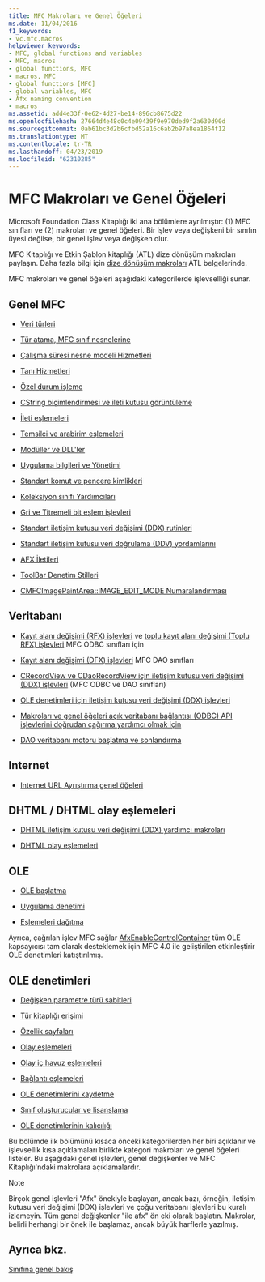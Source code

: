 ```yaml
---
title: MFC Makroları ve Genel Öğeleri
ms.date: 11/04/2016
f1_keywords:
- vc.mfc.macros
helpviewer_keywords:
- MFC, global functions and variables
- MFC, macros
- global functions, MFC
- macros, MFC
- global functions [MFC]
- global variables, MFC
- Afx naming convention
- macros
ms.assetid: add4e33f-0e62-4d27-be14-896cb8675d22
ms.openlocfilehash: 27664d4e48c0c4e09439f9e970ded9f2a630d90d
ms.sourcegitcommit: 0ab61bc3d2b6cfbd52a16c6ab2b97a8ea1864f12
ms.translationtype: MT
ms.contentlocale: tr-TR
ms.lasthandoff: 04/23/2019
ms.locfileid: "62310285"
---
```

# <a name="mfc-macros-and-globals"></a>MFC Makroları ve Genel Öğeleri

Microsoft Foundation Class Kitaplığı iki ana bölümlere ayrılmıştır: (1) MFC sınıfları ve (2) makroları ve genel öğeleri. Bir işlev veya değişkeni bir sınıfın üyesi değilse, bir genel işlev veya değişken olur.

MFC Kitaplığı ve Etkin Şablon kitaplığı (ATL) dize dönüşüm makroları paylaşın. Daha fazla bilgi için [dize dönüşüm makroları](../../atl/reference/string-conversion-macros.md) ATL belgelerinde.

MFC makroları ve genel öğeleri aşağıdaki kategorilerde işlevselliği sunar.

## <a name="general-mfc"></a>Genel MFC

- [Veri türleri](data-types-mfc.md)

- [Tür atama, MFC sınıf nesnelerine](type-casting-of-mfc-class-objects.md)

- [Çalışma süresi nesne modeli Hizmetleri](run-time-object-model-services.md)

- [Tanı Hizmetleri](diagnostic-services.md)

- [Özel durum işleme](exception-processing.md)

- [CString biçimlendirmesi ve ileti kutusu görüntüleme](cstring-formatting-and-message-box-display.md)

- [İleti eşlemeleri](message-map-macros-mfc.md)

- [Temsilci ve arabirim eşlemeleri](delegate-and-interface-maps.md)

- [Modüller ve DLL'ler](extension-dll-macros.md)

- [Uygulama bilgileri ve Yönetimi](application-information-and-management.md)

- [Standart komut ve pencere kimlikleri](standard-command-and-window-ids.md)

- [Koleksiyon sınıfı Yardımcıları](collection-class-helpers.md)

- [Gri ve Titremeli bit eşlem işlevleri](gray-and-dithered-bitmap-functions.md)

- [Standart iletişim kutusu veri değişimi (DDX) rutinleri](standard-dialog-data-exchange-routines.md)

- [Standart iletişim kutusu veri doğrulama (DDV) yordamlarını](standard-dialog-data-validation-routines.md)

- [AFX İletileri](afx-messages.md)

- [ToolBar Denetim Stilleri](toolbar-control-styles.md)

- [CMFCImagePaintArea::IMAGE_EDIT_MODE Numaralandırması](cmfcimagepaintarea-image-edit-mode-enumeration.md)

## <a name="database"></a>Veritabanı

- [Kayıt alanı değişimi (RFX) işlevleri](record-field-exchange-functions.md) ve [toplu kayıt alanı değişimi (Toplu RFX) işlevleri](record-field-exchange-functions.md) MFC ODBC sınıfları için

- [Kayıt alanı değişimi (DFX) işlevleri](record-field-exchange-functions.md) MFC DAO sınıfları

- [CRecordView ve CDaoRecordView için iletişim kutusu veri değişimi (DDX) işlevleri](dialog-data-exchange-functions-for-crecordview-and-cdaorecordview.md) (MFC ODBC ve DAO sınıfları)

- [OLE denetimleri için iletişim kutusu veri değişimi (DDX) işlevleri](dialog-data-exchange-functions-for-ole-controls.md)

- [Makroları ve genel öğeleri açık veritabanı bağlantısı (ODBC) API işlevlerini doğrudan çağırma yardımcı olmak için](database-macros-and-globals.md)

- [DAO veritabanı motoru başlatma ve sonlandırma](dao-database-engine-initialization-and-termination.md)

## <a name="internet"></a>Internet

- [Internet URL Ayrıştırma genel öğeleri](internet-url-parsing-globals.md)

## <a name="dhtml--dhtml-event-maps"></a>DHTML / DHTML olay eşlemeleri

- [DHTML iletişim kutusu veri değişimi (DDX) yardımcı makroları](ddx-dhtml-helper-macros.md)

- [DHTML olay eşlemeleri](dhtml-event-maps.md)

## <a name="ole"></a>OLE

- [OLE başlatma](ole-initialization.md)

- [Uygulama denetimi](application-control.md)

- [Eşlemeleri dağıtma](dispatch-maps.md)

Ayrıca, çağrılan işlev MFC sağlar [AfxEnableControlContainer](ole-initialization.md#afxenablecontrolcontainer) tüm OLE kapsayıcısı tam olarak desteklemek için MFC 4.0 ile geliştirilen etkinleştirir OLE denetimleri katıştırılmış.

## <a name="ole-controls"></a>OLE denetimleri

- [Değişken parametre türü sabitleri](variant-parameter-type-constants.md)

- [Tür kitaplığı erişimi](type-library-access.md)

- [Özellik sayfaları](property-pages-mfc.md)

- [Olay eşlemeleri](event-maps.md)

- [Olay iç havuz eşlemeleri](event-sink-maps.md)

- [Bağlantı eşlemeleri](connection-maps.md)

- [OLE denetimlerini kaydetme](registering-ole-controls.md)

- [Sınıf oluşturucular ve lisanslama](class-factories-and-licensing.md)

- [OLE denetimlerinin kalıcılığı](persistence-of-ole-controls.md)

Bu bölümde ilk bölümünü kısaca önceki kategorilerden her biri açıklanır ve işlevsellik kısa açıklamaları birlikte kategori makroları ve genel öğeleri listeler. Bu aşağıdaki genel işlevleri, genel değişkenler ve MFC Kitaplığı'ndaki makrolara açıklamalardır.

> [!NOTE]
>  Birçok genel işlevleri "Afx" önekiyle başlayan, ancak bazı, örneğin, iletişim kutusu veri değişimi (DDX) işlevleri ve çoğu veritabanı işlevleri bu kuralı izlemeyin. Tüm genel değişkenler "ile afx" ön eki olarak başlatın. Makrolar, belirli herhangi bir önek ile başlamaz, ancak büyük harflerle yazılmış.

## <a name="see-also"></a>Ayrıca bkz.

[Sınıfına genel bakış](../../mfc/class-library-overview.md)
